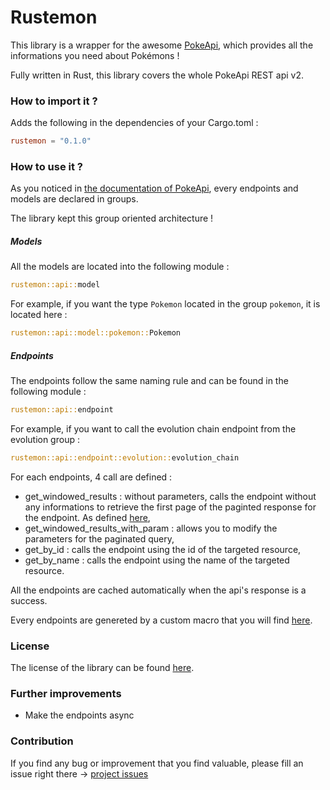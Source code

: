 # Rustemon

This library is a wrapper for the awesome [PokeApi](https://pokeapi.co), which provides all the informations you need about Pokémons !

Fully written in Rust, this library covers the whole PokeApi REST api v2.

### How to import it ?

Adds the following in the dependencies of your Cargo.toml :

```toml
rustemon = "0.1.0"
```

### How to use it ?

As you noticed in [the documentation of PokeApi](https://pokeapi.co/docs/v2), every endpoints and models are declared in groups.

The library kept this group oriented architecture !

##### Models

All the models are located into the following module :

```rust
rustemon::api::model
```

For example, if you want the type `Pokemon` located in the group `pokemon`, it is located here :

```rust
rustemon::api::model::pokemon::Pokemon
```

##### Endpoints

The endpoints follow the same naming rule and can be found in the following module :

```rust
rustemon::api::endpoint
```

For example, if you want to call the evolution chain endpoint from the evolution group :

```rust
rustemon::api::endpoint::evolution::evolution_chain
```


For each endpoints, 4 call are defined :

* get_windowed_results : without parameters, calls the endpoint without any informations to retrieve the first page of the paginted response for the endpoint. As defined [here](https://pokeapi.co/docs/v2#resource-listspagination-section),
* get_windowed_results_with_param : allows you to modify the parameters for the paginated query,
* get_by_id : calls the endpoint using the id of the targeted resource,
* get_by_name : calls the endpoint using the name of the targeted resource.

All the endpoints are cached automatically when the api's response is a success.

Every endpoints are genereted by a custom macro that you will find [here](src/api/endpoint/endpoint.rs).


### License

The license of the library can be found [here](LICENSE.md).

### Further improvements

* Make the endpoints async
  
### Contribution

If you find any bug or improvement that you find valuable, please fill an issue right there -> [project issues](https://github.com/mlemesle/rustemon/issues)